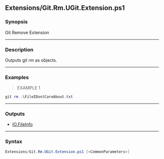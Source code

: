 Extensions/Git.Rm.UGit.Extension.ps1
------------------------------------




### Synopsis
Git Remove Extension



---


### Description

Outputs git rm as objects.



---


### Examples
> EXAMPLE 1

```PowerShell
git rm .\FileIDontCareAbout.txt
```


---


### Outputs
* [IO.FileInfo](https://learn.microsoft.com/en-us/dotnet/api/System.IO.FileInfo)






---


### Syntax
```PowerShell
Extensions/Git.Rm.UGit.Extension.ps1 [<CommonParameters>]
```
